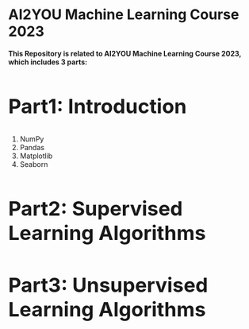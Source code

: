 <!DOCTYPE html>
<html>
<body>
    <h1> AI2YOU Machine Learning Course 2023 </h1>

<b> This Repository is related to AI2YOU Machine Learning Course 2023, which includes 3 parts:</b>
<br>

<h2 style="font-size:40px">Part1: Introduction</h2>
<ol>
  <li>NumPy</li>
  <li>Pandas</li>
  <li>Matplotlib</li>
  <li>Seaborn</li>
 </ol>
<h2 style="font-size:40px">Part2: Supervised Learning Algorithms</h2>
<h2 style="font-size:40px">Part3: Unsupervised Learning Algorithms</h2>
